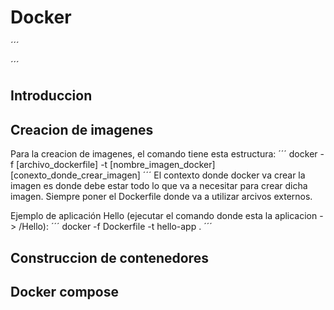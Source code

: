 # Docker
´´´

´´´
## Introduccion
## Creacion de imagenes
Para la creacion de imagenes, el comando tiene esta estructura:
´´´
docker -f [archivo_dockerfile] -t [nombre_imagen_docker] [conexto_donde_crear_imagen]
´´´
El contexto donde docker va crear la imagen es donde debe estar todo lo que va a necesitar para
crear dicha imagen. Siempre poner el Dockerfile donde va a utilizar arcivos externos.

Ejemplo de aplicación Hello (ejecutar el comando donde esta la aplicacion -> /Hello):
´´´
docker -f Dockerfile -t hello-app .
´´´
## Construccion de contenedores
## Docker compose